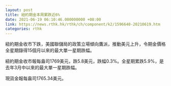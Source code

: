 ```yaml
---
layout: post
title: 紐約期金本周累跌近6%
date: 2021-06-19 06:10:46.000000000 +08:00
link: https://news.rthk.hk/rthk/ch/component/k2/1596640-20210619.htm
categories: rthk
---
```


紐約期金收市下跌，美國聯儲局的政策立場傾向鷹派，推動美元上升，令期金價格全星期錄得15個月以來的最大單一星期跌幅。

紐約期金收市報每盎司1769美元，跌5.8美元，跌幅0.3%。全星期累跌5.9%，是去年3月中以來的最大單一星期跌幅。

現貨金報每盎司1765.34美元。
